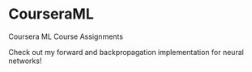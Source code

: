 # CourseraML
Coursera ML Course Assignments

Check out my forward and backpropagation implementation for neural networks!
